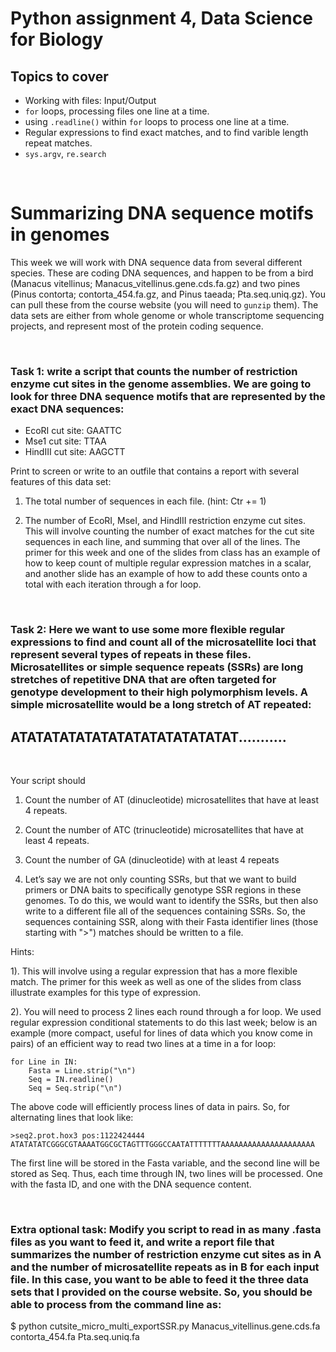 # Python assignment 4, Data Science for Biology
## Topics to cover
- Working with files: Input/Output
- `for` loops, processing files one line at a time.
- using `.readline()` within `for` loops to process one line at a time.
- Regular expressions to find exact matches, and to find varible length repeat matches.
- `sys.argv`, `re.search`
<p>&nbsp;</p>

# Summarizing DNA sequence motifs in genomes
This week we will work with DNA sequence data from several different species. These are coding DNA sequences, and happen to be from a bird (Manacus vitellinus; Manacus_vitellinus.gene.cds.fa.gz) and two pines (Pinus contorta; contorta_454.fa.gz, and Pinus taeada; Pta.seq.uniq.gz). You can pull these from the course website (you will need to `gunzip` them). The data sets are either from whole genome or whole transcriptome sequencing projects, and represent most of the protein coding sequence.
<p>&nbsp;</p>

### **Task 1**: write a script that counts the number of restriction enzyme cut sites in the genome assemblies. We are going to look for three DNA sequence motifs that are represented by the exact DNA sequences:

- EcoRI cut site: GAATTC
- Mse1 cut site: TTAA
- HindIII cut site: AAGCTT

Print to screen or write to an outfile that contains a report with several features of this data set:

1. The total number of sequences in each file. (hint: Ctr += 1)

2. The number of EcoRI, MseI, and HindIII restriction enzyme cut sites. This will involve counting the number of exact matches for the cut site sequences in each line, and summing that over all of the lines. The primer for this week and one of the slides from class has an example of how to keep count of multiple regular expression matches in a scalar, and another slide has an example of how to add these counts onto a total with each iteration through a for loop.
<p>&nbsp;</p>

### **Task 2**: Here we want to use some more flexible regular expressions to find and count all of the microsatellite loci that represent several types of repeats in these files. Microsatellites or simple sequence repeats (SSRs) are long stretches of repetitive DNA that are often targeted for genotype development to their high polymorphism levels. A simple microsatellite would be a long stretch of AT repeated: 
## ATATATATATATATATATATATATATAT...........
<p>&nbsp;</p>

Your script should 

1. Count the number of AT (dinucleotide) microsatellites that have at least 4 repeats.
2. Count the number of ATC (trinucleotide) microsatellites that have at least 4 repeats.
3. Count the number of GA (dinucleotide) with at least 4 repeats

4. Let’s say we are not only counting SSRs, but that we want to build primers or DNA baits to specifically genotype SSR regions in these genomes. To do this, we would want to identify the SSRs, but then also write to a different file all of the sequences containing SSRs. So, the sequences containing SSR, along with their Fasta identifier lines (those starting with ">") matches should be written to a file.


Hints: 

1). This will involve using a regular expression that has a more flexible match. The primer for this week as well as one of the slides from class illustrate examples for this type of expression.

2). You will need to process 2 lines each round through a for loop. We used regular expression conditional statements to do this last week; below is an example (more compact, useful for lines of data which you know come in pairs) of an efficient way to read two lines at a time in a for loop:

    for Line in IN:
	    Fasta = Line.strip("\n")
	    Seq = IN.readline()
	    Seq = Seq.strip("\n")

The above code will efficiently process lines of data in pairs. So, for alternating lines that look like:

	>seq2.prot.hox3 pos:1122424444
	ATATATATCGGGCGTAAAATGGCGCTAGTTTGGGCCAATATTTTTTTAAAAAAAAAAAAAAAAAAAAA

The first line will be stored in the Fasta variable, and the second line will be stored as Seq. Thus, each time through IN, two lines will be processed. One with the fasta ID, and one with the DNA sequence content.

<p>&nbsp;</p>

### **Extra optional task**: Modify you script to read in as many .fasta files as you want to feed it, and write a report file that summarizes the number of restriction enzyme cut sites as in A and the number of microsatellite repeats as in B for each input file. In this case, you want to be able to feed it the three data sets that I provided on the course website. So, you should be able to process from the command line as:

$ python cutsite_micro_multi_exportSSR.py Manacus_vitellinus.gene.cds.fa contorta_454.fa Pta.seq.uniq.fa

